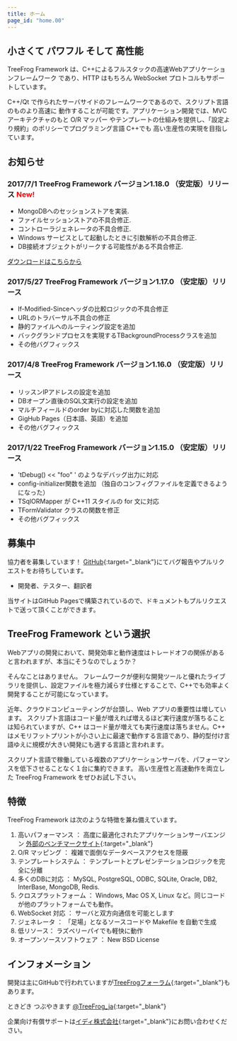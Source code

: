 ```yaml
---
title: ホーム
page_id: "home.00"
---
```


## 小さくて パワフル そして 高性能

TreeFrog Framework は、C++によるフルスタックの高速Webアプリケーションフレームワーク
であり、HTTP はもちろん WebSocket プロトコルもサポートしています。

C++/Qt で作られたサーバサイドのフレームワークであるので、スクリプト言語のものより高速に
動作することが可能です。アプリケーション開発では、MVC アーキテクチャのもと O/R マッパー
やテンプレートの仕組みを提供し、「設定より規約」のポリシーでプログラミング言語 C++でも
高い生産性の実現を目指しています。

## お知らせ

### 2017/7/1  TreeFrog Framework バージョン1.18.0 （安定版）リリース <span style="color: red;">New!</span>

 - MongoDBへのセッションストアを実装.
 - ファイルセッションストアの不具合修正.
 - コントローラジェネレータの不具合修正.
 - Windows サービスとして起動したときに引数解析の不具合修正.
 - DB接続オブジェクトがリークする可能性がある不具合修正.

 [ダウンロードはこちらから](download/)

### 2017/5/27  TreeFrog Framework バージョン1.17.0 （安定版）リリース

  - If-Modified-Sinceヘッダの比較ロジックの不具合修正
  - URLのトラバーサル不具合の修正
  - 静的ファイルへのルーティング設定を追加
  - バックグランドプロセスを実現するTBackgroundProcessクラスを追加
  - その他バグフィックス

### 2017/4/8  TreeFrog Framework バージョン1.16.0 （安定版）リリース

  - リッスンIPアドレスの設定を追加
  - DBオープン直後のSQL文実行の設定を追加
  - マルチフィールドのorder byに対応した関数を追加
  - GigHub Pages（日本語、英語）を追加
  - その他バグフィックス

### 2017/1/22  TreeFrog Framework バージョン1.15.0 （安定版）リリース

  - 'tDebug() << "foo" ' のようなデバッグ出力に対応
  - config-initializer関数を追加 （独自のコンフィグファイルを定義できるようになった）
  - TSqlORMapper が C++11 スタイルの for 文に対応
  - TFormValidator クラスの関数を修正
  - その他バグフィックス


## 募集中

協力者を募集しています！ [GitHub](https://github.com/treefrogframework/treefrog-framework){:target="_blank"}にてバグ報告やプルリクエストをお待ちしています。

 - 開発者、テスター、翻訳者

 当サイトはGitHub Pagesで構築されているので、ドキュメントもプルリクエストで送って頂くことができます。

## TreeFrog Framework という選択

Webアプリの開発において、開発効率と動作速度はトレードオフの関係があると言われますが、本当にそうなのでしょうか？

そんなことはありません。
フレームワークが便利な開発ツールと優れたライブラリを提供し、設定ファイルを極力減らす仕様とすることで、C++でも効率よく開発することが可能になっています。

近年、クラウドコンピューティングが台頭し、Web アプリの重要性は増しています。 スクリプト言語はコード量が増えれば増えるほど実行速度が落ちることは知られていますが、C++ はコード量が増えても実行速度は落ちません。C++ はメモリフットプリントが小さい上に最速で動作する言語であり、静的型付け言語ゆえに規模が大きい開発にも適する言語と言われます。

スクリプト言語で稼働している複数のアプリケーションサーバを、パフォーマンスを低下させることなく１台に集約できます。
高い生産性と高速動作を両立した TreeFrog Framework をぜひお試し下さい。

## 特徴

TreeFrog Framework は次のような特徴を兼ね備えています。

 1. 高いパフォーマンス ： 高度に最適化されたアプリケーションサーバエンジン  [外部のベンチマークサイト](http://www.techempower.com/benchmarks/){:target="_blank"}
 2. O/R マッピング ： 複雑で面倒なデータベースアクセスを隠蔽
 3. テンプレートシステム ： テンプレートとプレゼンテーションロジックを完全に分離
 4. 多くのDBに対応 ： MySQL, PostgreSQL, ODBC, SQLite, Oracle, DB2, InterBase, MongoDB, Redis.
 5. クロスプラットフォーム ： Windows, Mac OS X, Linux など。同じコードが他のプラットフォームでも動作。
 6. WebSocket 対応 ： サーバと双方向通信を可能とします
 7. ジェネレータ ： 「足場」となるソースコードや Makefile を自動で生成
 8. 低リソース：  ラズベリーパイでも軽快に動作
 9. オープンソースソフトウェア ： New BSD License

## インフォメーション

 開発は主にGitHubで行われていますが[TreeFrogフォーラム](https://groups.google.com/forum/#!forum/treefrogframework){:target="_blank"}もあります。

ときどき つぶやきます [@TreeFrog_ja](https://twitter.com/TreeFrog_ja){:target="_blank"}

企業向け有償サポートは[イディ株式会社](http://www.ideeinc.co.jp/){:target="_blank"}にお問い合わせください。
